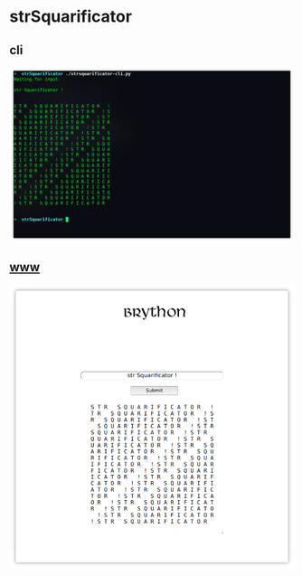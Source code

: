 # strSquarificator

## cli

![screenshot](./docs/cli.png)

## [www](https://chiboreache.github.io/strSquarificator/)

![screenshot](./docs/web.png)
